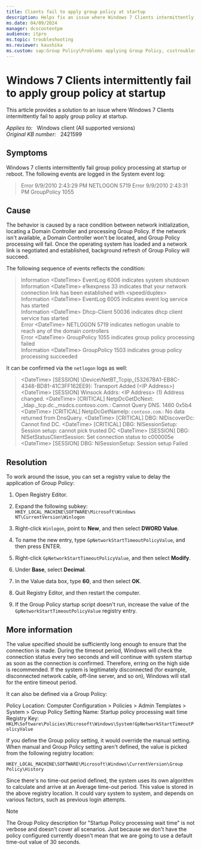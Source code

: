 ```yaml
---
title: Clients fail to apply group policy at startup
description: Helps fix an issue where Windows 7 Clients intermittently fail to apply group policy at startup.
ms.date: 04/09/2024
manager: dcscontentpm
audience: itpro
ms.topic: troubleshooting
ms.reviewer: kaushika
ms.custom: sap:Group Policy\Problems applying Group Policy, csstroubleshoot
---
```

# Windows 7 Clients intermittently fail to apply group policy at startup

This article provides a solution to an issue where Windows 7 Clients intermittently fail to apply group policy at startup.

_Applies to:_ &nbsp; Windows client (All supported versions)  
_Original KB number:_ &nbsp; 2421599

## Symptoms

Windows 7 clients intermittently fail group policy processing at startup or reboot. The following events are logged in the System event log:

> Error 9/9/2010 2:43:29 PM NETLOGON 5719 Error 9/9/2010 2:43:31 PM GroupPolicy 1055

## Cause

The behavior is caused by a race condition between network initialization, locating a Domain Controller and processing Group Policy. If the network isn't available, a Domain Controller won't be located, and Group Policy processing will fail. Once the operating system has loaded and a network link is negotiated and established, background refresh of Group Policy will succeed.

The following sequence of events reflects the condition:

> Information \<DateTime> EventLog 6006 indicates system shutdown  
Information \<DateTime> e1kexpress 33 indicates that your network connection link has been established with \<speed/duplex>  
Information \<DateTime> EventLog 6005 indicates event log service has started  
Information \<DateTime> Dhcp-Client 50036 indicates dhcp client service has started  
Error \<DateTime> NETLOGON 5719 indicates netlogon unable to reach any of the domain controllers  
Error \<DateTime> GroupPolicy 1055 indicates group policy processing failed  
Information \<DateTime> GroupPolicy 1503 indicates group policy processing succeeded  

It can be confirmed via the `netlogon` logs as well:

>\<DateTime> [SESSION] \Device\NetBT_Tcpip_{53267BA1-EB8C-4348-BD81-41C3FF162EE9}: Transport Added (\<IP Address>) \<DateTime> [SESSION] Winsock Addrs: \<IP Address> (1) Address changed. \<DateTime> [CRITICAL] NetpDcGetDcNext: _ldap._tcp.dc._msdcs.contoso.com.: Cannot Query DNS. 1460 0x5b4 \<DateTime> [CRITICAL] NetpDcGetNameIp: `contoso.com`.: No data returned from DnsQuery. \<DateTime> [CRITICAL] DBG: NlDiscoverDc: Cannot find DC. \<DateTime> [CRITICAL] DBG: NlSessionSetup: Session setup: cannot pick trusted DC \<DateTime> [SESSION] DBG: NlSetStatusClientSession: Set connection status to c000005e \<DateTime> [SESSION] DBG: NlSessionSetup: Session setup Failed

## Resolution

To work around the issue, you can set a registry value to delay the application of Group Policy:

1. Open Registry Editor.

2. Expand the following subkey:
`HKEY_LOCAL_MACHINE\SOFTWARE\Microsoft\Windows NT\CurrentVersion\Winlogon`  

3. Right-click `Winlogon`, point to **New**, and then select **DWORD Value**.  

4. To name the new entry, type `GpNetworkStartTimeoutPolicyValue`, and then press ENTER.  

5. Right-click `GpNetworkStartTimeoutPolicyValue`, and then select **Modify**.  

6. Under **Base**, select **Decimal**.  

7. In the Value data box, type **60**, and then select **OK**.  

8. Quit Registry Editor, and then restart the computer.  

9. If the Group Policy startup script doesn't run, increase the value of the `GpNetworkStartTimeoutPolicyValue` registry entry.  

## More information

The value specified should be sufficiently long enough to ensure that the connection is made. During the timeout period, Windows will check the connection status every two seconds and will continue with system startup as soon as the connection is confirmed. Therefore, erring on the high side is recommended. If the system is legitimately disconnected (for example, disconnected network cable, off-line server, and so on), Windows will stall for the entire timeout period.

It can also be defined via a Group Policy:

Policy Location: Computer Configuration > Policies > Admin Templates > System > Group Policy
Setting Name: Startup policy processing wait time
Registry Key: `HKLM\Software\Policies\Microsoft\Windows\System!GpNetworkStartTimeoutPolicyValue`

If you define the Group policy setting, it would override the manual setting. When manual and Group Policy setting aren't defined, the value is picked from the following registry location:

`HKEY_LOCAL_MACHINE\SOFTWARE\Microsoft\Windows\CurrentVersion\Group Policy\History`

Since there's no time-out period defined, the system uses its own algorithm to calculate and arrive at an Average time-out period. This value is stored in the above registry location. It could vary system to system, and depends on various factors, such as previous login attempts.

> [!Note]
> The Group Policy description for "Startup Policy processing wait time" is not verbose and doesn't cover all scenarios. Just because we don't have the policy configured currently doesn't mean that we are going to use a default time-out value of 30 seconds.
